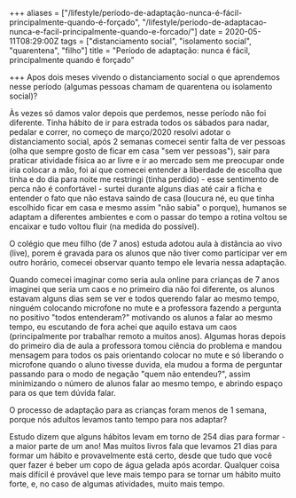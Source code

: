 +++
aliases = ["/lifestyle/período-de-adaptação-nunca-é-fácil-principalmente-quando-é-forçado", "/lifestyle/periodo-de-adaptacao-nunca-e-facil-principalmente-quando-e-forcado/"]
date = 2020-05-11T08:29:00Z
tags = ["distanciamento social", "isolamento social", "quarentena", "filho"]
title = "Período de adaptação: nunca é fácil, principalmente quando é forçado"

+++
Apos dois meses vivendo o distanciamento social o que aprendemos nesse período (algumas pessoas chamam de quarentena ou isolamento social)?

Às vezes só damos valor depois que perdemos, nesse período não foi diferente. Tinha hábito de ir para estrada todos os sábados para nadar, pedalar e correr, no começo de março/2020 resolvi adotar o distanciamento social, após 2 semanas comecei sentir falta de ver pessoas (olha que sempre gosto de ficar em casa "sem ver pessoas"), sair para praticar atividade física ao ar livre e ir ao mercado sem me preocupar onde iria colocar a mão, foi aí que comecei entender a liberdade de escolha que tinha e do dia para noite me restringi (tinha perdido) - esse sentimento de perca não é confortável - surtei durante alguns dias até cair a ficha e entender o fato que não estava saindo de casa (loucura né, eu que tinha escolhido ficar em casa e mesmo assim "não sabia" o porque), humanos se adaptam a diferentes ambientes e com o passar do tempo a rotina voltou se encaixar e tudo voltou fluir (na medida do possível).

O colégio que meu filho (de 7 anos) estuda adotou aula à distância ao vivo (live), porem é gravada para os alunos que não tiver como participar  ver em outro horário, comecei observar quanto tempo ele levaria nessa adaptação.

Quando comecei imaginar como seria aula online para crianças de 7 anos imaginei que seria um caos e no primeiro dia não foi diferente, os alunos estavam alguns dias sem se ver e todos querendo falar ao mesmo tempo, ninguém colocando microfone no mute e a professora fazendo a pergunta no positivo "todos entenderam?" motivando os alunos a falar ao mesmo tempo, eu escutando de fora achei que aquilo estava um caos (principalmente por trabalhar remoto a muitos anos). Algumas horas depois do primeiro dia de aula a professora tomou ciência do problema e mandou mensagem para todos os pais orientando colocar no mute e só liberando o microfone quando o aluno tivesse duvida, ela mudou a forma de perguntar passando para o modo de negação "quem não entendeu?", assim minimizando o número de alunos falar ao mesmo tempo, e abrindo espaço para os que tem dúvida falar.

O processo de adaptação para as crianças foram menos de 1 semana, porque nós adultos levamos tanto tempo para nos adaptar?

Estudo dizem que alguns hábitos levam em torno de 254 dias para formar - a maior parte de um ano! Mas muitos livros fala que levamos 21 dias para formar um hábito e provavelmente está certo, desde que tudo que você quer fazer é beber um copo de água gelada após acordar. Qualquer coisa mais difícil é provável que leve mais tempo para se tornar um hábito muito forte, e, no caso de algumas atividades, muito mais tempo.
